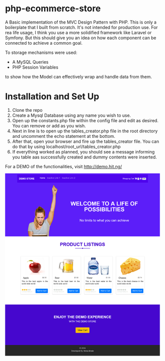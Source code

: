 # php-ecommerce-store
A Basic implementation of the MVC Design Pattern with PHP.
This is only a boilerplate that I built from scratch. It's not intended for production use. 
For rea life usage, I think you use a more solidified framework like Laravel or Symfony.  But this should give you an idea on how each component can be connected to achieve a common goal. 

To storage mechanisms were used: 
* A MySQL Queries
* PHP Session Variables 

to show how the Model can effectively wrap and handle data from them. 

# Installation and Set Up
1. Clone the repo
2. Create a Mysql Database using any name you wish to use.
3. Open up the constants.php file within the config file and edit as desired. You can remove or add as you wish.
4. Next in line is to open up the tables_creator.php file in the root directory and uncomment the echo statement at the bottom.
4. After that, open your browser and fire up the tables_creator file. You can do that by using 
   localhost/root_url/tables_creator.php
5. If everything worked as planned, you should see a message informing you table aas successfully created and dummy contents were inserted.

For a DEMO of the functionalities, visit http://demo.hit.ng/


![alt text](public/img/site-overview.png)

